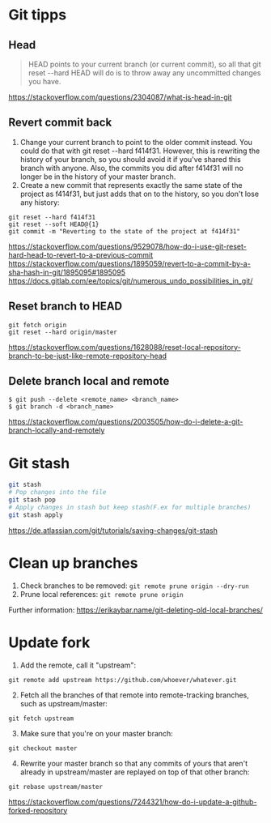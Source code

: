 # Git tipps

## Head

> HEAD points to your current branch (or current commit), so all that git reset --hard HEAD will do is to throw away any uncommitted changes you have.

https://stackoverflow.com/questions/2304087/what-is-head-in-git

## Revert commit back

1. Change your current branch to point to the older commit instead. You could do that with git reset --hard f414f31. However, this is rewriting the history of your branch, so you should avoid it if you've shared this branch with anyone. Also, the commits you did after f414f31 will no longer be in the history of your master branch.
2. Create a new commit that represents exactly the same state of the project as f414f31, but just adds that on to the history, so you don't lose any history:

```
git reset --hard f414f31
git reset --soft HEAD@{1}
git commit -m "Reverting to the state of the project at f414f31"
```

https://stackoverflow.com/questions/9529078/how-do-i-use-git-reset-hard-head-to-revert-to-a-previous-commit
https://stackoverflow.com/questions/1895059/revert-to-a-commit-by-a-sha-hash-in-git/1895095#1895095
https://docs.gitlab.com/ee/topics/git/numerous_undo_possibilities_in_git/

## Reset branch to HEAD

```
git fetch origin
git reset --hard origin/master
```

https://stackoverflow.com/questions/1628088/reset-local-repository-branch-to-be-just-like-remote-repository-head

## Delete branch local and remote

```
$ git push --delete <remote_name> <branch_name>
$ git branch -d <branch_name>
```

https://stackoverflow.com/questions/2003505/how-do-i-delete-a-git-branch-locally-and-remotely

# Git stash

```bash
git stash
# Pop changes into the file
git stash pop
# Apply changes in stash but keep stash(F.ex for multiple branches)
git stash apply
```

https://de.atlassian.com/git/tutorials/saving-changes/git-stash

# Clean up branches

1. Check branches to be removed: `git remote prune origin --dry-run`
2. Prune local references: `git remote prune origin`

Further information: <https://erikaybar.name/git-deleting-old-local-branches/>

# Update fork

1. Add the remote, call it "upstream":

`git remote add upstream https://github.com/whoever/whatever.git`

2.  Fetch all the branches of that remote into remote-tracking branches, such as upstream/master:

`git fetch upstream`

3. Make sure that you're on your master branch:

`git checkout master`

4. Rewrite your master branch so that any commits of yours that aren't already in upstream/master are replayed on top of that other branch:

`git rebase upstream/master`

<https://stackoverflow.com/questions/7244321/how-do-i-update-a-github-forked-repository>

